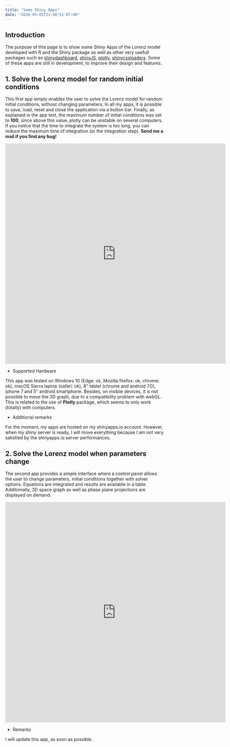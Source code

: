 ```yaml
---
title: "Some Shiny Apps"
date: "2016-05-05T21:48:51-07:00"
---
```


## Introduction

The purpose of this page is to show some Shiny Apps of the Lorenz model developed with R and the Shiny package as well as other very usefull packages such as [shinydashboard](https://rstudio.github.io/shinydashboard/), [shinyJS](https://github.com/daattali/shinyjs), [plotly](https://plot.ly/r/), [shinycssloaders](https://github.com/andrewsali/shinycssloaders). Some of these apps are still in development, to improve their design and features.

## 1. Solve the Lorenz model for random initial conditions

This first app simply enables the user to solve the Lorenz model for random initial conditions, without changing parameters. In all my apps, it is possible to save, load, reset and close the application via a button bar.
Finally, as explained in the app text, the maximum number of initial conditions was set to **100**, since above this value, plotly can be unstable on several computers. If you notice that the time to integrate the system is too long, you can reduce the maximum time of integration (or the integration step). **Send me a mail if you find any bug!**

<iframe src="https://dgranjon.shinyapps.io/lorenz_1_initialcond/" style="width: 700px; height: 700px; border: none; overflow: hidden;"></iframe>

  * Supported Hardware

This app was tested on Windows 10 (Edge: ok, Mozilla firefox: ok, chrome: ok), macOS Sierra laptop (safari: ok), 8" tablet (chrome and android 7.0), iphone 7 and 5" android smartphone. Besides, on mobile devices, it is not possible to move the 3D graph, due to a compatibility problem with webGL. This is related to the use of **Plotly** package, which seems to only work (totally) with computers.

  * Additional remarks

For the moment, my apps are hosted on my shinyapps.io account. However, when my shiny server is ready, I will move everything because I am not very satisfied by the shinyapps.io server performances.

## 2. Solve the Lorenz model when parameters change

The second app provides a simple interface where a control panel allows the user to change parameters, initial conditions together with solver options. Equations are integrated and results are available in a table. Additionally, 3D space graph as well as phase plane projections are displayed on demand. 

<iframe src="https://dgranjon.shinyapps.io/lorenz_2_parameters/" style="width: 700px; height: 700px; border: none; overflow: hidden;"></iframe>

 * Remarks
 
 I will update this app, as soon as possible. 

<!--### How to include a video

{{< youtube w7Ft2ymGmfc >}}

### Include an image

{{< figure src="/media/lorenz_plot.png" title="Some Trajectories" >}} -->

